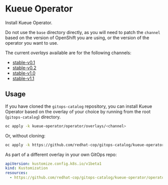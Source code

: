 # Kueue Operator

Install Kueue Operator.

Do not use the `base` directory directly, as you will need to patch the `channel` based on the version of OpenShift you are using, or the version of the operator you want to use.

The current *overlays* available are for the following channels:

* [stable-v0.1](operator/overlays/stable-v0.1)
* [stable-v0.2](operator/overlays/stable-v0.2)
* [stable-v1.0](operator/overlays/stable-v1.0)
* [stable-v1.1](operator/overlays/stable-v1.1)

## Usage

If you have cloned the `gitops-catalog` repository, you can install Kueue Operator based on the overlay of your choice by running from the root (`gitops-catalog`) directory.

```sh
oc apply -k kueue-operator/operator/overlays/<channel>
```

Or, without cloning:

```sh
oc apply -k https://github.com/redhat-cop/gitops-catalog/kueue-operator/operator/overlays/<channel>
```

As part of a different overlay in your own GitOps repo:

```yaml
apiVersion: kustomize.config.k8s.io/v1beta1
kind: Kustomization
resources:
  - https://github.com/redhat-cop/gitops-catalog/kueue-operator/operator/overlays/<channel>?ref=main
```
